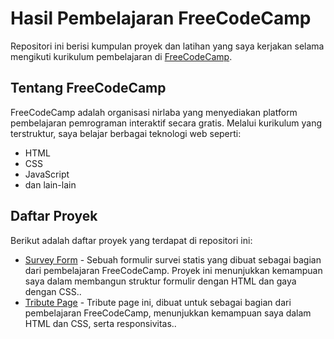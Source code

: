 # Hasil Pembelajaran FreeCodeCamp

Repositori ini berisi kumpulan proyek dan latihan yang saya kerjakan selama mengikuti kurikulum pembelajaran di [FreeCodeCamp](https://www.freecodecamp.org/).

## Tentang FreeCodeCamp

FreeCodeCamp adalah organisasi nirlaba yang menyediakan platform pembelajaran pemrograman interaktif secara gratis. Melalui kurikulum yang terstruktur, saya belajar berbagai teknologi web seperti:

- HTML
- CSS
- JavaScript
- dan lain-lain

## Daftar Proyek

Berikut adalah daftar proyek yang terdapat di repositori ini:

- [Survey Form](https://github.com/lidionn/freecodecamp-learn/tree/main/Responsive%20Web%20Design/survey-form) - Sebuah formulir survei statis yang dibuat sebagai bagian dari pembelajaran FreeCodeCamp. Proyek ini menunjukkan kemampuan saya dalam membangun struktur formulir dengan HTML dan gaya dengan CSS..
- [Tribute Page](https://github.com/lidionn/freecodecamp-learn/tree/main/Responsive%20Web%20Design/tribute-page) - Tribute page ini, dibuat untuk sebagai bagian dari pembelajaran FreeCodeCamp, menunjukkan kemampuan saya dalam HTML dan CSS, serta responsivitas..
